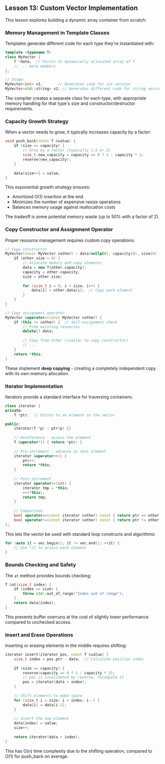 ## Lesson 13: Custom Vector Implementation

This lesson explores building a dynamic array container from scratch:

### Memory Management in Template Classes

Templates generate different code for each type they're instantiated with:

```cpp
template <typename T>
class MyVector {
    T *data;  // Points to dynamically allocated array of T
    // ... more members
};

// Usage:
MyVector<int> v1;       // Generates code for int version
MyVector<std::string> v2; // Generates different code for string version
```

The compiler creates a separate class for each type, with appropriate memory handling for that type's size and constructor/destructor requirements.

### Capacity Growth Strategy

When a vector needs to grow, it typically increases capacity by a factor:

```cpp
void push_back(const T &value) {
    if (size == capacity) {
        // Grow by a factor (typically 1.5 or 2)
        size_t new_capacity = capacity == 0 ? 1 : capacity * 2;
        reserve(new_capacity);
    }
    
    data[size++] = value;
}
```

This exponential growth strategy ensures:
- Amortized O(1) insertion at the end
- Minimizes the number of expensive resize operations
- Balances memory usage against reallocation costs

The tradeoff is some potential memory waste (up to 50% with a factor of 2).

### Copy Constructor and Assignment Operator

Proper resource management requires custom copy operations:

```cpp
// Copy constructor
MyVector(const MyVector &other) : data(nullptr), capacity(0), size(0) {
    if (other.size > 0) {
        // Allocate memory and copy elements
        data = new T[other.capacity];
        capacity = other.capacity;
        size = other.size;
        
        for (size_t i = 0; i < size; i++) {
            data[i] = other.data[i];  // Copy each element
        }
    }
}

// Copy assignment operator
MyVector &operator=(const MyVector &other) {
    if (this != &other) {  // Self-assignment check
        // Free existing resources
        delete[] data;
        
        // Copy from other (similar to copy constructor)
        // ...
    }
    return *this;
}
```

These implement **deep copying** - creating a completely independent copy with its own memory allocation.

### Iterator Implementation

Iterators provide a standard interface for traversing containers:

```cpp
class iterator {
private:
    T *ptr;  // Points to an element in the vector

public:
    iterator(T *p) : ptr(p) {}
    
    // Dereference - access the element
    T &operator*() { return *ptr; }
    
    // Pre-increment - advance to next element
    iterator &operator++() {
        ptr++;
        return *this;
    }
    
    // Post-increment
    iterator operator++(int) {
        iterator tmp = *this;
        ++(*this);
        return tmp;
    }
    
    // Comparison
    bool operator==(const iterator &other) const { return ptr == other.ptr; }
    bool operator!=(const iterator &other) const { return ptr != other.ptr; }
};
```

This lets the vector be used with standard loop constructs and algorithms:
```cpp
for (auto it = vec.begin(); it != vec.end(); ++it) {
    // Use *it to access each element
}
```

### Bounds Checking and Safety

The `at` method provides bounds checking:

```cpp
T &at(size_t index) {
    if (index >= size) {
        throw std::out_of_range("Index out of range");
    }
    return data[index];
}
```

This prevents buffer overruns at the cost of slightly lower performance compared to unchecked access.

### Insert and Erase Operations

Inserting or erasing elements in the middle requires shifting:

```cpp
iterator insert(iterator pos, const T &value) {
    size_t index = pos.ptr - data;  // Calculate position index
    
    if (size == capacity) {
        reserve(capacity == 0 ? 1 : capacity * 2);
        // pos is invalidated by reserve, recompute it
        pos = iterator(data + index);
    }
    
    // Shift elements to make space
    for (size_t i = size; i > index; i--) {
        data[i] = data[i-1];
    }
    
    // Insert the new element
    data[index] = value;
    size++;
    
    return iterator(data + index);
}
```

This has O(n) time complexity due to the shifting operation, compared to O(1) for push_back on average.

